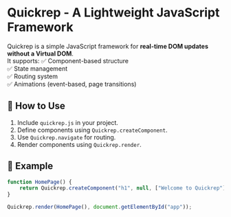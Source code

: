 
# Quickrep - A Lightweight JavaScript Framework

Quickrep is a simple JavaScript framework for **real-time DOM updates without a Virtual DOM**.  
It supports:
✅ Component-based structure  
✅ State management  
✅ Routing system  
✅ Animations (event-based, page transitions)  

## 🚀 How to Use
1. Include `quickrep.js` in your project.
2. Define components using `Quickrep.createComponent`.
3. Use `Quickrep.navigate` for routing.
4. Render components using `Quickrep.render`.

## 🎯 Example
```js
function HomePage() {
    return Quickrep.createComponent("h1", null, ["Welcome to Quickrep"]);
}

Quickrep.render(HomePage(), document.getElementById("app"));
